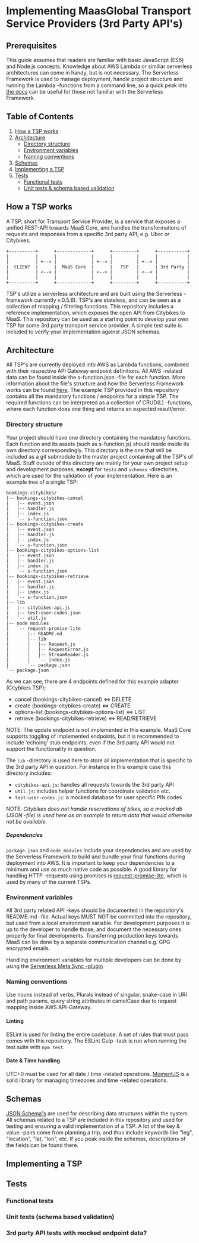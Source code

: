 
# Implementing MaasGlobal Transport Service Providers (3rd Party API's)

## Prerequisites
This guide assumes that readers are familiar with basic JavaScript (ES6) and Node.js concepts. Knowledge about AWS Lambda or similiar serverless architectures can come in handy, but is not necessary. The Serverless Framework is used to manage deployment, handle project structure and running the Lambda -functions from a command line, so a quick peak into [the docs](https://serverless.readme.io/v0.5.0/docs) can be useful for those not familiar with the Serverless Framework. 

## Table of Contents

1. [How a TSP works](#how-a-tsp-works)
2. [Architecture](#architecture)
    * [Directory structure](#directory-structure)
    * [Environment variables](#environment-variables)
    * [Naming conventions](#naming-conventions)
3. [Schemas](#schemas)
4. [Implementing a TSP](#implementing-a-tsp)
5. [Tests](#tests)
    * [Functional tests](#functional-tests)
    * [Unit tests & schema based validation](#unit-tests-schema-based-validation)


## How a TSP works

A TSP, short for Transport Service Provider, is a service that exposes a unified REST-API towards MaaS Core, and handles the transformations of requests and responses from a specific 3rd party API; e.g. Uber or Citybikes.
```
+----------+      +-------------+      +---------+      +-----------+
|          |      |             |      |         |      |           |
|          | +--> |             | +--> |         | +--> |           |
|  CLIENT  |      |  MaaS Core  |      |   TSP   |      | 3rd Party |
|          | <--+ |             | <--+ |         | <--+ |           |
|          |      |             |      |         |      |           |
+----------+      +-------------+      +---------+      +-----------+
```

TSP's utilize a serverless architecture and are built using the Serverless -framework currently v.0.5.6). TSP's are stateless, and can be seen as a collection of mapping / filtering functions. This repository includes a reference implementation, which exposes the open API from Citybikes to MaaS. This repository can be used as a starting point to develop your own TSP for some 3rd party transport service provider. A simple test suite is included to verify your implementation against JSON schemas.


## Architecture
All TSP's are currently deployed into AWS as Lambda functions, combined with their respective API Gateway endpoint definitions. All AWS -related data can be found inside the s-function.json -file for each function. More information about the file's structure and how the Serverless Framework works can be found [here](https://serverless.readme.io/v0.5.0/docs). The example TSP provided in this repository contains all the mandatory functions / endpoints for a simple TSP. The required functions can be interpreted as a collection of CRUD(L) -functions, where each function does one thing and returns an expected result/error. 


### Directory structure
Your project should have one directory containing the mandatory functions. Each function and its assets (such as s-function.js) should reside inside its own directory correspondingly. This directory is the one that will be included as a git submodule to the master project containing all the TSP's of MaaS. Stuff outside of this directory are mainly for your own project setup and development purposes, **except** for `tests` and `schemas` -directories, which are used for the validation of your implementation. Here is an example tree of a single TSP:
```
bookings-citybikes/
|-- bookings-citybikes-cancel
|   |-- event.json
|   |-- handler.js
|   |-- index.js
|   `-- s-function.json
|-- bookings-citybikes-create
|   |-- event.json
|   |-- handler.js
|   |-- index.js
|   `-- s-function.json
|-- bookings-citybikes-options-list
|   |-- event.json
|   |-- handler.js
|   |-- index.js
|   `-- s-function.json
|-- bookings-citybikes-retrieve
|   |-- event.json
|   |-- handler.js
|   |-- index.js
|   `-- s-function.json
|-- lib
|   |-- citybikes-api.js
|   |-- test-user-codes.json
|   `-- util.js
|-- node_modules
|   `-- request-promise-lite
|       |-- README.md
|       |-- lib
|       |   |-- Request.js
|       |   |-- RequestError.js
|       |   |-- StreamReader.js
|       |   `-- index.js
|       `-- package.json
`-- package.json
```

As we can see, there are 4 endpoints defined for this example adapter (Citybikes TSP);
- cancel (bookings-citybikes-cancel) <=> DELETE
- create (bookings-citybikes-create) <=> CREATE
- options-list (bookings-citybikes-options-list) <=> LIST
- retrieve (bookings-citybikes-retrieve) <=> READ/RETRIEVE

NOTE: The update endpoint is not implemented in this example. MaaS Core supports toggling of implemented endpoints, but it is recommended to include 'echoing' stub endpoints, even if the 3rd party API would not support the functionality in question.

The `lib` -directory is used here to store all implementation that is specific to the 3rd party API in question. For instance in this example case this directory includes:

* `citybikes-api.js`: handles all requests towards the 3rd party API
* `util.js`: includes helper functions for coordinate validation etc.
* `test-user-codes.js`: a mocked database for user specific PIN codes

NOTE: *Citybikes does not handle reservations of bikes, so a mocked db (JSON -file) is used here as an example to return data that would otherwise not be available.*

##### Dependencies
`package.json` and `node_modules` include your dependencies and are used by the Serverless Framework to build and bundle your final functions during deployment into AWS. It is important to keep your dependencies to a minimum and use as much native code as possible. A good library for handling HTTP -requests using promises is [request-promise-lite](https://github.com/laurisvan/request-promise-lite), which is used by many of the current TSPs.

### Environment variables
All 3rd party related API -keys should be documented in the repository's README.md -file. Actual keys MUST NOT be committed into the repository, but used from a local environment variable. For development purposes it is up to the developer to handle those, and document the necessary ones properly for final developments. Transferring production keys towards MaaS can be done by a separate communication channel e.g. GPG encrypted emails.

Handling environment variables for multiple developers can be done by using the [Serverless Meta Sync -plugin](https://github.com/serverless/serverless-meta-sync)

### Naming conventions
Use nouns instead of verbs, Plurals instead of singular. snake-case in URI and path params, query string attributes in camelCase due to request mapping inside AWS API-Gateway.

#### Linting
ESLint is used for linting the entire codebase. A set of rules that must pass comes with this repository. The ESLint Gulp -task is run when running the test suite with `npm test`.

#### Date & Time handling
UTC+0 must be used for all date / time -related operations. [MomentJS](http://momentjs.com/timezone/) is a solid library for managing timezones and time -related operations.

## Schemas
[JSON Schema's](http://json-schema.org/) are used for describing data structures within the system. All schemas related to a TSP are included in this repository and used for testing and ensuring a valid implementation of a TSP. A lot of the key & value -pairs come from planning a trip, and thus include keywords like "leg", "location", "lat, "lon", etc. If you peak inside the schemas, descriptions of the fields can be found there.

## Implementing a TSP


## Tests
### Functional tests
### Unit tests (schema based validation)
### 3rd party API tests with mocked endpoint data?
